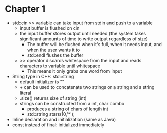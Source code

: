 # Chapter 1

- std::cin >> variable can take input from stdin and push to a variable
    - input buffer is flushed on cin
    - the input buffer stores output until needed (the system takes significant amounts of time to write output regardless of size)
        - The buffer will be flushed when it's full, when it needs input, and when the user wants it to
        - std::endl flushes the buffer
    - \>\> operator discards whitespace from the input and reads characters to variable until whitespace
        - This means it only grabs one word from input
- String type in C++: std::string
    - default initializer is ""
    - \+ can be used to concatenate two strings or a string and a string literal
    - .size() returns size of string (int)
    - strings can be constructed from a int, char combo
        - produces a string of chars of length int
        - std::string stars(10,'*');
- Inline declaration and initialization (same as Java)
- const instead of final: initialized immediately